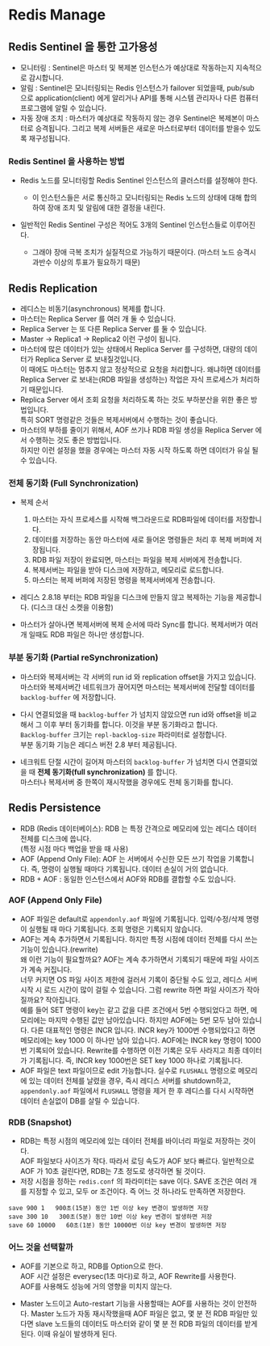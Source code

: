 # Redis Manage

## Redis Sentinel 을 통한 고가용성

- 모니터링 : Sentinel은 마스터 및 복제본 인스턴스가 예상대로 작동하는지 지속적으로 감시합니다.
- 알림 : Sentinel은 모니터링되는 Redis 인스턴스가 failover 되었을때, pub/sub 으로 application(client) 에게 알리거나 API를 통해 시스템 관리자나 다른 컴퓨터 프로그램에 알릴 수 있습니다.
- 자동 장애 조치 : 마스터가 예상대로 작동하지 않는 경우 Sentinel은 복제본이 마스터로 승격됩니다. 그리고 복제 서버들은 새로운 마스터로부터 데이터를 받을수 있도록 재구성됩니다.

### Redis Sentinel 을 사용하는 방법

- Redis 노드를 모니터링할 Redis Sentinel 인스턴스의 클러스터를 설정해야 한다.
    - 이 인스턴스들은 서로 통신하고 모니터링되는 Redis 노드의 상태에 대해 합의하여 장애 조치 및 알림에 대한 결정을 내린다.

- 일반적인 Redis Sentinel 구성은 적어도 3개의 Sentinel 인스턴스들로 이루어진다.
    - 그래야 장애 극복 조치가 실질적으로 가능하기 때문이다. (마스터 노드 승격시 과반수 이상의 투표가 필요하기 때문)



## Redis Replication
- 레디스는 비동기(asynchronous) 복제를 합니다.
- 마스터는 Replica Server 를 여러 개 둘 수 있습니다.
- Replica Server 는 또 다른 Replica Server 를 둘 수 있습니다.
- Master -> Replica1 -> Replica2 이런 구성이 됩니다.
- 마스터에 많은 데이터가 있는 상태에서 Replica Server 를 구성하면, 대량의 데이터가 Replica Server 로 보내질것입니다.  
이 때에도 마스터는 멈추지 않고 정상적으로 요청을 처리합니다. 왜냐하면 데이터를 Replica Server 로 보내는(RDB 파일을 생성하는) 작업은 자식 프로세스가 처리하기 때문입니다.
- Replica Server 에서 조회 요청을 처리하도록 하는 것도 부하분산을 위한 좋은 방법입니다.  
특히 SORT 명령같은 것들은 복제서버에서 수행하는 것이 좋습니다.
- 마스터의 부하를 줄이기 위해서, AOF 쓰기나 RDB 파일 생성을 Replica Server 에서 수행하는 것도 좋은 방법입니다.  
하지만 이런 설정을 했을 경우에는 마스터 자동 시작 하도록 하면 데이터가 유실 될 수 있습니다.

### 전체 동기화 (Full Synchronization)

- 복제 순서
    1. 마스터는 자식 프로세스를 시작해 백그라운드로 RDB파일에 데이터를 저장합니다.
    2. 데이터를 저장하는 동안 마스터에 새로 들어온 명령들은 처리 후 복제 버퍼에 저장됩니다.
    3. RDB 파일 저장이 완료되면, 마스터는 파일을 복제 서버에게 전송합니다.
    4. 복제서버는 파일을 받아 디스크에 저장하고, 메모리로 로드합니다.
    5. 마스터는 복제 버퍼에 저장된 명령을 복제서버에게 전송합니다.

- 레디스 2.8.18 부터는 RDB 파일을 디스크에 만들지 않고 복제하는 기능을 제공합니다. (디스크 대신 소켓을 이용함)
- 마스터가 살아나면 복제서버에 복제 순서에 따라 Sync를 합니다. 복제서버가 여러 개 일때도 RDB 파일은 하나만 생성합니다.


### 부분 동기화 (Partial reSynchronization)

- 마스터와 복제서버는 각 서버의 run id 와 replication offset을 가지고 있습니다.  
마스터와 복제서버간 네트워크가 끊어지면 마스터는 복제서버에 전달할 데이터를 `backlog-buffer` 에 저장합니다. 
- 다시 연결되었을 때 `backlog-buffer` 가 넘치지 않았으면 run id와 offset을 비교해서 그 이후 부터 동기화를 합니다. 이것을 부분 동기화라고 합니다.  
`Backlog-buffer` 크기는 `repl-backlog-size` 파라미터로 설정합니다.  
부분 동기화 기능은 레디스 버전 2.8 부터 제공됩니다.

- 네크워트 단절 시간이 길어져 마스터의 `backlog-buffer` 가 넘치면 다시 연결되었을 때 __전체 동기화(full synchronization)__ 를 합니다.  
마스터나 복제서버 중 한쪽이 재시작했을 경우에도 전체 동기화를 합니다.


## Redis Persistence

- RDB (Redis 데이터베이스): RDB 는 특정 간격으로 메모리에 있는 레디스 데이터 전체를 디스크에 씁니다.  
(특정 시점 마다 백업을 받을 때 사용)
- AOF (Append Only File): AOF 는 서버에서 수신한 모든 쓰기 작업을 기록합니다. 즉, 명령이 실행될 때마다 기록됩니다. 데이터 손실이 거의 없습니다.
- RDB + AOF : 동일한 인스턴스에서 AOF와 RDB를 결합할 수도 있습니다.

### AOF (Append Only File)

- AOF 파일은 default로 `appendonly.aof` 파일에 기록됩니다. 입력/수정/삭제 명령이 실행될 때 마다 기록됩니다. 조회 명령은 기록되지 않습니다. 
- AOF는 계속 추가하면서 기록됩니다. 하지만 특정 시점에 데이터 전체를 다시 쓰는 기능이 있습니다.(rewrite)  
왜 이런 기능이 필요할까요? AOF는 계속 추가하면서 기록되기 때문에 파일 사이즈가 계속 커집니다.  
너무 커지면 OS 파일 사이즈 제한에 걸러서 기록이 중단될 수도 있고, 레디스 서버 시작 시 로드 시간이 많이 걸릴 수 있습니다.
그럼 rewrite 하면 파일 사이즈가 작아 질까요? 작아집니다.  
예를 들어 SET 명령이 key는 같고 값을 다른 조건에서 5번 수행되었다고 하면, 메모리에는 마지막 수행된 값만 남아있습니다. 하지만 AOF에는 5번 모두 남아 있습니다. 다른 대표적인 명령은 INCR 입니다. INCR key가 1000번 수행되었다고 하면 메모리에는 key 1000 이 하나만 남아 있습니다. AOF에는 INCR key 명령이 1000번 기록되어 있습니다. Rewrite를 수행하면 이전 기록은 모두 사라지고 최종 데이터가 기록됩니다. 즉, INCR key 1000번은 SET key 1000 하나로 기록됩니다.
- AOF 파일은 text 파일이므로 edit 가능합니다. 실수로 `FLUSHALL` 명령으로 메모리에 있는 데이터 전체를 날렸을 경우, 즉시 레디스 서버를 shutdown하고, `appendonly.aof` 파일에서 `FLUSHALL` 명령을 제거 한 후 레디스를 다시 시작하면 데이터 손실없이 DB를 살릴 수 있습니다.

### RDB (Snapshot)

- RDB는 특정 시점의 메모리에 있는 데이터 전체를 바이너리 파일로 저장하는 것이다.  
AOF 파일보다 사이즈가 작다. 따라서 로딩 속도가 AOF 보다 빠르다.
일반적으로 AOF 가 10초 걸린다면, RDB는 7초 정도로 생각하면 될 것이다.
- 저장 시점을 정하는 `redis.conf` 의 파라미터는 save 이다.
SAVE 조건은 여러 개를 지정할 수 있고, 모두 or 조건이다. 즉 어느 것 하나라도 만족하면 저장한다.

```
save 900 1   900초(15분) 동안 1번 이상 key 변경이 발생하면 저장 
save 300 10   300초(5분) 동안 10번 이상 key 변경이 발생하면 저장 
save 60 10000   60초(1분) 동안 10000번 이상 key 변경이 발생하면 저장 
```

### 어느 것을 선택할까

- AOF를 기본으로 하고, RDB를 Option으로 한다.  
AOF 시간 설정은 everysec(1초 마다)로 하고, AOF Rewrite를 사용한다.  
AOF를 사용해도 성능에 거의 영향을 미치지 않는다.

- Master 노드이고 Auto-restart 기능을 사용할때는 AOF를 사용하는 것이 안전하다. Master 노드가 자동 재시작했을때 AOF 파일은 없고, 몇 분 전 RDB 파일만 있다면 slave 노드들의 데이터도 마스터와 같이 몇 분 전 RDB 파일의 데이터를 받게 된다. 이때 유실이 발생하게 된다.